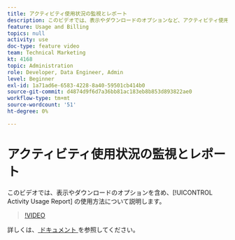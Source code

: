 ```yaml
---
title: アクティビティ使用状況の監視とレポート
description: このビデオでは、表示やダウンロードのオプションなど、アクティビティ使用状況レポートの使用方法を説明します。
feature: Usage and Billing
topics: null
activity: use
doc-type: feature video
team: Technical Marketing
kt: 4168
topic: Administration
role: Developer, Data Engineer, Admin
level: Beginner
exl-id: 1a71ad6e-6583-4228-8a40-59501cb414b0
source-git-commit: d4874d9f6d7a36bb81ac183eb8b853d893822ae0
workflow-type: tm+mt
source-wordcount: '51'
ht-degree: 0%

---
```


# アクティビティ使用状況の監視とレポート

このビデオでは、表示やダウンロードのオプションを含め、[!UICONTROL Activity Usage Report] の使用方法について説明します。

>[!VIDEO](https://video.tv.adobe.com/v/31443/?quality=12)

詳しくは、[ ドキュメント ](https://experienceleague.adobe.com/docs/audience-manager/user-guide/features/administration/activity-usage-reporting.html) を参照してください。
